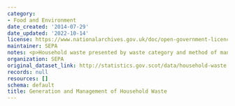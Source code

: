 ```yaml
---
category:
- Food and Environment
date_created: '2014-07-29'
date_updated: '2022-10-14'
license: https://www.nationalarchives.gov.uk/doc/open-government-licence/version/3/
maintainer: SEPA
notes: <p>Household waste presented by waste category and method of management</p>
organization: SEPA
original_dataset_link: http://statistics.gov.scot/data/household-waste
records: null
resources: []
schema: default
title: Generation and Management of Household Waste
---
```

